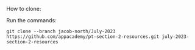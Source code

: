 How to clone:

Run the commands:

```
git clone --branch jacob-north/July-2023 https://github.com/appacademy/pt-section-2-resources.git july-2023-section-2-resources
```
